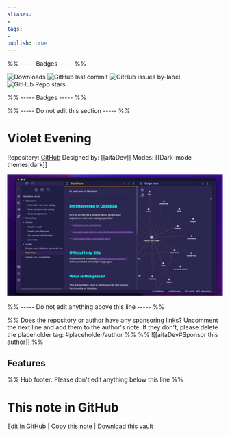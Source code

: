 ```yaml
---
aliases:
- 
tags: 
- 
publish: true
---
```


%% ----- Badges ----- %%

![Downloads](https://img.shields.io/badge/downloads-4409-573E7A?style=for-the-badge&logo=)
![GitHub last commit](https://img.shields.io/github/last-commit/aitaDev/Violet-Evening-for-Obsidian?color=573E7A&label=last%20update&logo=github&style=for-the-badge)
![GitHub issues by-label](https://img.shields.io/github/issues/aitaDev/Violet-Evening-for-Obsidian/help%20wanted?color=573E7A&logo=github&style=for-the-badge) 
![GitHub Repo stars](https://img.shields.io/github/stars/aitaDev/Violet-Evening-for-Obsidian?color=573E7A&logo=github&style=for-the-badge)

%% ----- Badges ----- %%

%% ----- Do not edit this section ----- %%

# Violet Evening

Repository: [GitHub](https://github.com/aitaDev/Violet-Evening-for-Obsidian)
Designed by: [[aitaDev]]
Modes: [[Dark-mode themes|dark]]



![screenshot](https://github.com/aitaDev/Violet-Evening-for-Obsidian/raw/HEAD/screenshot.png)

%% ----- Do not edit anything above this line ----- %% 

%% Does the repository or author have any sponsoring links? Uncomment the next line and add them to the author's note. If they don't, please delete the placeholder tag: #placeholder/author %%
%% ![[aitaDev#Sponsor this author]] %%


## Features



%% Hub footer: Please don't edit anything below this line %%

# This note in GitHub

<span class="git-footer">[Edit In GitHub](https://github.dev/obsidian-community/obsidian-hub/blob/main/02%20-%20Community%20Expansions/02.05%20All%20Community%20Expansions/Themes/Violet%20Evening.md "git-hub-edit-note") | [Copy this note](https://raw.githubusercontent.com/obsidian-community/obsidian-hub/main/02%20-%20Community%20Expansions/02.05%20All%20Community%20Expansions/Themes/Violet%20Evening.md "git-hub-copy-note") | [Download this vault](https://github.com/obsidian-community/obsidian-hub/archive/refs/heads/main.zip "git-hub-download-vault") </span>

